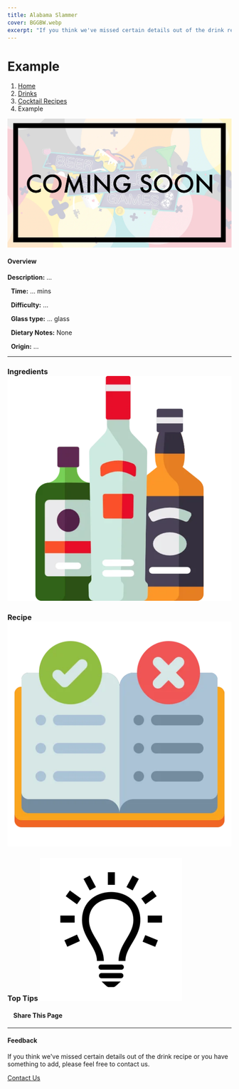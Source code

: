 ```yaml
---
title: Alabama Slammer
cover: BGGBW.webp
excerpt: "If you think we've missed certain details out of the drink recipe or you have something to add, please feel free to contact us."
---
```


# Example

1.  [Home](/)
2.  [Drinks](drinks)
3.  [Cocktail Recipes](drinks/cocktailrecipes)
4.  Example

![](images/ComingSoon700x400.webp)

#### Overview

**Description:** ...

  **Time:** ... mins

  **Difficulty:** ...

  **Glass type:** ... glass

  **Dietary Notes:** None

  **Origin:** ...

* * *

### Ingredients ![target](images/liquor.webp)

### Recipe ![target](images/rules.webp)

### Top Tips ![target](images/lightbulb.webp)

####     Share This Page

[](https://www.facebook.com/sharer/sharer.php?u=beergogglegames.co.uk/Drinks/CocktailRecipes/)[](https://www.instagram.com/direct/new/)[](https://twitter.com/intent/tweet?url=beergogglegames.co.uk/Drinks/CocktailRecipes/)

* * *

#### Feedback

If you think we've missed certain details out of the drink recipe or you have something to add, please feel free to contact us.

  
  
  
[Contact Us](contact)
